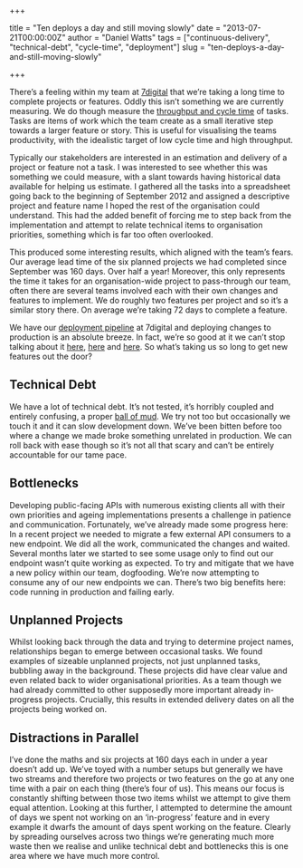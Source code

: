 +++

title = "Ten deploys a day and still moving slowly"
date = "2013-07-21T00:00:00Z"
author = "Daniel Watts"
tags = ["continuous-delivery", "technical-debt", "cycle-time", "deployment"]
slug = "ten-deploys-a-day-and-still-moving-slowly"

+++

There’s a feeling within my team at [7digital](http://www.7digital.com/) that we’re taking a long time to complete projects or features. Oddly this isn’t something we are currently measuring. We do though measure the [throughput and cycle time](http://blog.robbowley.net/2012/01/06/productivity-throughput-and-cycle-time/) of tasks. Tasks are items of work which the team create as a small iterative step towards a larger feature or story. This is useful for visualising the teams productivity, with the idealistic target of low cycle time and high throughput.

Typically our stakeholders are interested in an estimation and delivery of a project or feature not a task. I was interested to see whether this was something we could measure, with a slant towards having historical data available for helping us estimate. I gathered all the tasks into a spreadsheet going back to the beginning of September 2012 and assigned a descriptive project and feature name I hoped the rest of the organisation could understand. This had the added benefit of forcing me to step back from the implementation and attempt to relate technical items to organisation priorities, something which is far too often overlooked.

This produced some interesting results, which aligned with the team’s fears. Our average lead time of the six planned projects we had completed since September was 160 days. Over half a year! Moreover, this only represents the time it takes for an organisation-wide project to pass-through our team, often there are several teams involved each with their own changes and features to implement. We do roughly two features per project and so it’s a similar story there. On average we’re taking 72 days to complete a feature.

We have our [deployment pipeline](http://martinfowler.com/bliki/DeploymentPipeline.html) at 7digital and deploying changes to production is an absolute breeze. In fact, we’re so good at it we can’t stop talking about it [here](http://prezi.com/2wczo541qzpy/dddea-continuous-delivery-at-7digital/), [here](http://blogs.7digital.com/dev/2012/06/20/evolution-of-deployment-in-7digital/) and [here](http://blogs.7digital.com/dev/2012/04/28/how-we-do-deployments/). So what’s taking us so long to get new features out the door?

## Technical Debt

We have a lot of technical debt. It’s not tested, it’s horribly coupled and entirely confusing, a proper [ball of mud](http://en.wikipedia.org/wiki/Big_ball_of_mud). We try not too but occasionally we touch it and it can slow development down. We’ve been bitten before too where a change we made broke something unrelated in production. We can roll back with ease though so it’s not all that scary and can’t be entirely accountable for our tame pace.

## Bottlenecks

Developing public-facing APIs with numerous existing clients all with their own priorities and ageing implementations presents a challenge in patience and communication. Fortunately, we’ve already made some progress here: In a recent project we needed to migrate a few external API consumers to a new endpoint. We did all the work, communicated the changes and waited. Several months later we started to see some usage only to find out our endpoint wasn’t quite working as expected. To try and mitigate that we have a new policy within our team, dogfooding. We’re now attempting to consume any of our new endpoints we can. There’s two big benefits here: code running in production and failing early.

## Unplanned Projects

Whilst looking back through the data and trying to determine project names, relationships began to emerge between occasional tasks. We found examples of sizeable unplanned projects, not just unplanned tasks, bubbling away in the background. These projects did have clear value and even related back to wider organisational priorities. As a team though we had already committed to other supposedly more important already in-progress projects. Crucially, this results in extended delivery dates on all the projects being worked on.

## Distractions in Parallel

I’ve done the maths and six projects at 160 days each in under a year doesn’t add up. We’ve toyed with a number setups but generally we have two streams and therefore two projects or two features on the go at any one time with a pair on each thing (there’s four of us). This means our focus is constantly shifting between those two items whilst we attempt to give them equal attention. Looking at this further, I attempted to determine the amount of days we spent not working on an ‘in-progress’ feature and in every example it dwarfs the amount of days spent working on the feature. Clearly by spreading ourselves across two things we’re generating much more waste then we realise and unlike technical debt and bottlenecks this is one area where we have much more control.
